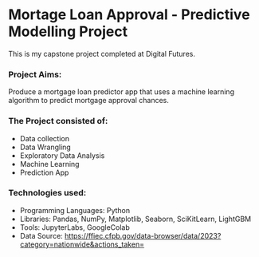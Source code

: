 # Mortage Loan Approval - Predictive Modelling Project

This is my capstone project completed at Digital Futures.

### Project Aims:

Produce a mortgage loan predictor app that uses a machine learning algorithm to predict mortgage approval chances. 

### The Project consisted of:
  * Data collection
  * Data Wrangling
  * Exploratory Data Analysis
  * Machine Learning
  * Prediction App

### Technologies used:
  * Programming Languages: Python
  * Libraries: Pandas, NumPy, Matplotlib, Seaborn, SciKitLearn, LightGBM
  * Tools: JupyterLabs, GoogleColab
  * Data Source: https://ffiec.cfpb.gov/data-browser/data/2023?category=nationwide&actions_taken=

  
